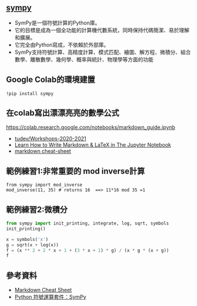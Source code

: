 ## [sympy](https://www.sympy.org/en/index.html)
- SymPy是一個符號計算的Python庫。
- 它的目標是成為一個全功能的計算機代數系統，同時保持代碼簡潔、易於理解和擴展。
- 它完全由Python寫成，不依賴於外部庫。 
- SymPy支持符號計算、高精度計算、模式匹配、繪圖、解方程、微積分、組合數學、離散數學、幾何學、概率與統計、物理學等方面的功能


## Google Colab的環境建置
```
!pip install sympy
```

## 在colab寫出漂漂亮亮的數學公式

https://colab.research.google.com/notebooks/markdown_guide.ipynb

- [tudev/Workshops-2020-2021](https://github.com/tudev/Workshops-2020-2021)
- [Learn How to Write Markdown & LaTeX in The Jupyter Notebook](https://towardsdatascience.com/write-markdown-latex-in-the-jupyter-notebook-10985edb91fd)
- [markdown cheat-sheet](https://www.markdownguide.org/cheat-sheet/)

## 範例練習1:非常重要的 mod inverse計算

```
from sympy import mod_inverse
mod_inverse(11, 35) # returns 16  ==> 11*16 mod 35 =1
```

## 範例練習2:微積分
```python
from sympy import init_printing, integrate, log, sqrt, symbols
init_printing()

x = symbols('x')
g = sqrt(x + log(x))
f = (x ** 2 + 2 * x + 1 + (3 * x + 1) * g) / (x * g * (x + g))
f
```


## 參考資料

- [Markdown Cheat Sheet](https://zh.wikipedia.org/wiki/SymPy)
- [Python 符號運算套件：SymPy](http://keejko.blogspot.com/2018/11/python-sympy.html)
